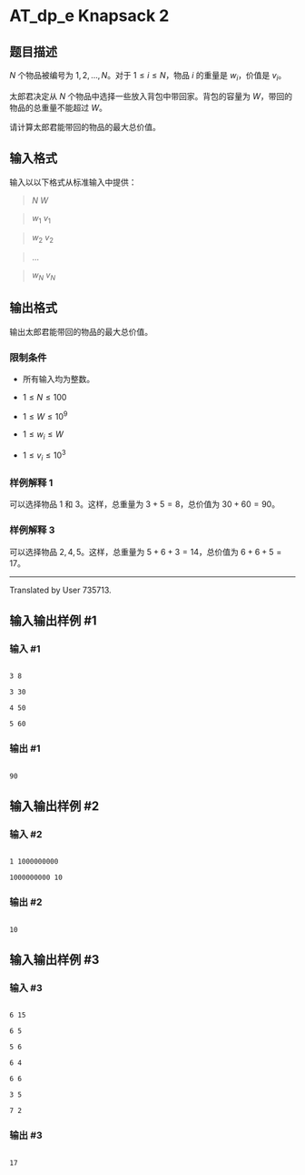 # AT_dp_e Knapsack 2

## 题目描述

$N$ 个物品被编号为 $1, 2, \ldots, N$。对于 $1 \leq i \leq N$，物品 $i$ 的重量是 $w _ i$，价值是 $v _ i$。

太郎君决定从 $N$ 个物品中选择一些放入背包中带回家。背包的容量为 $W$，带回的物品的总重量不能超过 $W$。

请计算太郎君能带回的物品的最大总价值。

## 输入格式

输入以以下格式从标准输入中提供：

> $N$ $W$  
> $w _ 1$ $v _ 1$  
> $w _ 2$ $v _ 2$  
> $\ldots$  
> $w _ N$ $v _ N$

## 输出格式

输出太郎君能带回的物品的最大总价值。

### 限制条件

- 所有输入均为整数。
- $1 \leq N \leq 100$
- $1 \leq W \leq 10 ^ 9$
- $1 \leq w _ i \leq W$
- $1 \leq v _ i \leq 10 ^ 3$

### 样例解释 1

可以选择物品 $1$ 和 $3$。这样，总重量为 $3 + 5 = 8$，总价值为 $30 + 60 = 90$。

### 样例解释 3

可以选择物品 $2, 4, 5$。这样，总重量为 $5 + 6 + 3 = 14$，总价值为 $6 + 6 + 5 = 17$。

---

Translated by User 735713.

## 输入输出样例 #1

### 输入 #1

```
3 8
3 30
4 50
5 60
```

### 输出 #1

```
90
```

## 输入输出样例 #2

### 输入 #2

```
1 1000000000
1000000000 10
```

### 输出 #2

```
10
```

## 输入输出样例 #3

### 输入 #3

```
6 15
6 5
5 6
6 4
6 6
3 5
7 2
```

### 输出 #3

```
17
```